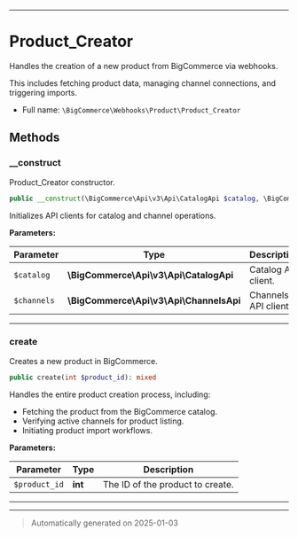 ***

# Product_Creator

Handles the creation of a new product from BigCommerce via webhooks.

This includes fetching product data, managing channel connections, and triggering imports.

* Full name: `\BigCommerce\Webhooks\Product\Product_Creator`




## Methods


### __construct

Product_Creator constructor.

```php
public __construct(\BigCommerce\Api\v3\Api\CatalogApi $catalog, \BigCommerce\Api\v3\Api\ChannelsApi $channels): mixed
```

Initializes API clients for catalog and channel operations.






**Parameters:**

| Parameter | Type | Description |
|-----------|------|-------------|
| `$catalog` | **\BigCommerce\Api\v3\Api\CatalogApi** | Catalog API client. |
| `$channels` | **\BigCommerce\Api\v3\Api\ChannelsApi** | Channels API client. |





***

### create

Creates a new product in BigCommerce.

```php
public create(int $product_id): mixed
```

Handles the entire product creation process, including:
- Fetching the product from the BigCommerce catalog.
- Verifying active channels for product listing.
- Initiating product import workflows.






**Parameters:**

| Parameter | Type | Description |
|-----------|------|-------------|
| `$product_id` | **int** | The ID of the product to create. |





***


***
> Automatically generated on 2025-01-03
